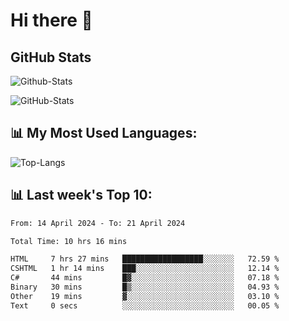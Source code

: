 # Hi there 👋

## GitHub Stats
![Github-Stats](https://github-readme-stats-sigma-five.vercel.app/api?username=ltorson&show_icons=true&theme=radical&count_private=true)

![GitHub-Stats](https://github-readme-stats.vercel.app/api/wakatime?username=LeeTorson&theme=synthwave&size_weight=0.5&count_weight=0.5&title_color=36F9F6&langs_count=10&count_private=true)

## 📊 My Most Used Languages:
![Top-Langs](https://github-readme-stats-sigma-five.vercel.app/api/top-langs/?username=LTorson&layout=compact&langs_count=10)


## 📊 Last week's Top 10:
<!--START_SECTION:waka-->

```txt
From: 14 April 2024 - To: 21 April 2024

Total Time: 10 hrs 16 mins

HTML     7 hrs 27 mins   ██████████████████░░░░░░░   72.59 %
CSHTML   1 hr 14 mins    ███░░░░░░░░░░░░░░░░░░░░░░   12.14 %
C#       44 mins         █▓░░░░░░░░░░░░░░░░░░░░░░░   07.18 %
Binary   30 mins         █▒░░░░░░░░░░░░░░░░░░░░░░░   04.93 %
Other    19 mins         ▓░░░░░░░░░░░░░░░░░░░░░░░░   03.10 %
Text     0 secs          ░░░░░░░░░░░░░░░░░░░░░░░░░   00.05 %
```

<!--END_SECTION:waka-->
